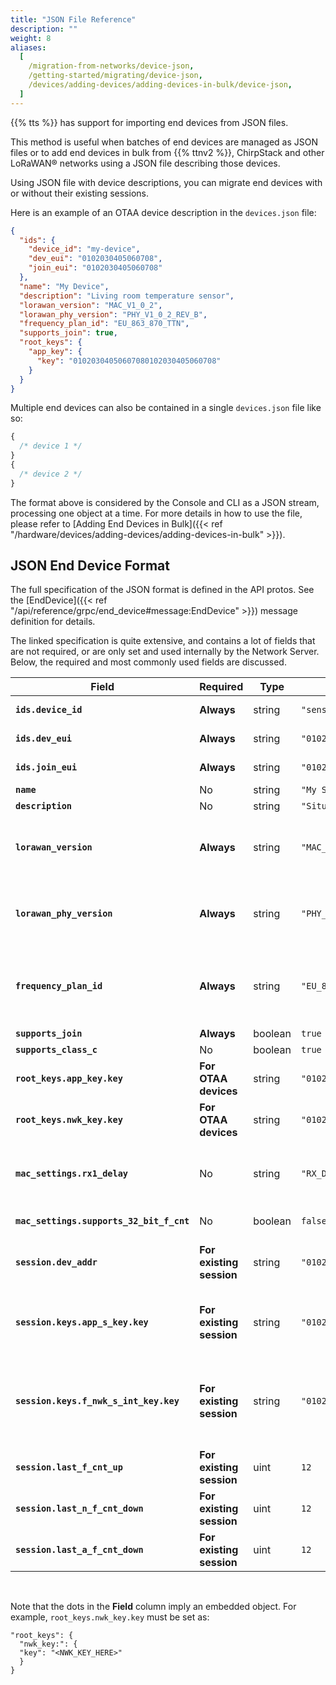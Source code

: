 ```yaml
---
title: "JSON File Reference"
description: ""
weight: 8
aliases:
  [
    /migration-from-networks/device-json,
    /getting-started/migrating/device-json,
    /devices/adding-devices/adding-devices-in-bulk/device-json,
  ]
---
```


{{% tts %}} has support for importing end devices from JSON files.

<!--more-->

This method is useful when batches of end devices are managed as JSON files or to add end devices in bulk from {{% ttnv2 %}}, ChirpStack and other LoRaWAN® networks using a JSON file describing those devices.

Using JSON file with device descriptions, you can migrate end devices with or without their existing sessions.

Here is an example of an OTAA device description in the `devices.json` file:

```json
{
  "ids": {
    "device_id": "my-device",
    "dev_eui": "0102030405060708",
    "join_eui": "0102030405060708"
  },
  "name": "My Device",
  "description": "Living room temperature sensor",
  "lorawan_version": "MAC_V1_0_2",
  "lorawan_phy_version": "PHY_V1_0_2_REV_B",
  "frequency_plan_id": "EU_863_870_TTN",
  "supports_join": true,
  "root_keys": {
    "app_key": {
      "key": "01020304050607080102030405060708"
    }
  }
}
```

Multiple end devices can also be contained in a single `devices.json` file like so:

```js
{
  /* device 1 */
}
{
  /* device 2 */
}
```

The format above is considered by the Console and CLI as a JSON stream, processing one object at a time.
For more details in how to use the file, please refer to [Adding End Devices in Bulk]({{< ref "/hardware/devices/adding-devices/adding-devices-in-bulk" >}}).

## JSON End Device Format

The full specification of the JSON format is defined in the API protos. See the [EndDevice]({{< ref "/api/reference/grpc/end_device#message:EndDevice" >}}) message definition for details.

The linked specification is quite extensive, and contains a lot of fields that are not required, or are only set and used internally by the Network Server. Below, the required and most commonly used fields are discussed.

<div class="fixed-table table-device-json">

| Field                                    | Required                 | Type    | Example                              | Description                                                                                                                                                                                                                                                                                                                                                            |
| ---------------------------------------- | ------------------------ | ------- | ------------------------------------ | ---------------------------------------------------------------------------------------------------------------------------------------------------------------------------------------------------------------------------------------------------------------------------------------------------------------------------------------------------------------------- |
| **`ids.device_id`**                      | **Always**               | string  | `"sensor-1"`                         | [More info]({{< ref "/getting-started/glossary#device-id" >}})                                                                                                                                                                                                                                                                                                         |
| **`ids.dev_eui`**                        | **Always**               | string  | `"0102030405060708"`                 | [More info]({{< ref "/getting-started/glossary#deveui" >}})                                                                                                                                                                                                                                                                                                            |
| **`ids.join_eui`**                       | **Always**               | string  | `"0102030405060708"`                 | Also referred to as **AppEUI**. [More info]({{< ref "/getting-started/glossary#joineui" >}})                                                                                                                                                                                                                                                                           |
| **`name`**                               | No                       | string  | `"My Sensor"`                        | Optional, a name for the device                                                                                                                                                                                                                                                                                                                                        |
| **`description`**                        | No                       | string  | `"Situated in living room"`          | Optional, description of the device                                                                                                                                                                                                                                                                                                                                    |
| **`lorawan_version`**                    | **Always**               | string  | `"MAC_V1_0_2"`                       | See [MACVersion]({{< ref "/api/reference/grpc/end_device#enum:MACVersion" >}}) for supported versions. See [LoRaWAN Version]({{< ref "/getting-started/glossary#lorawan-version" >}}) for more information.                                                                                                                                                            |
| **`lorawan_phy_version`**                | **Always**               | string  | `"PHY_V1_0_2_REV_B"`                 | See [PHYVersion]({{< ref "/api/reference/grpc/end_device#enum:PHYVersion" >}}) for supported versions. See [LoRaWAN Version]({{< ref "/getting-started/glossary#regional-parameters" >}}) for more information.                                                                                                                                                        |
| **`frequency_plan_id`**                  | **Always**               | string  | `"EU_863_870_TTN"`                   | See [Frequency Plans]({{< ref "/concepts/features/lorawan/frequency-plans" >}}) for a list of supported frequency plans (The frequency plan `ID` is needed). See [Frequency Plan]({{< ref "/getting-started/glossary#frequency-plan" >}}) for more information.                                                                                                        |
| **`supports_join`**                      | **Always**               | boolean | `true`                               | `true` for OTAA devices, `false` for ABP.                                                                                                                                                                                                                                                                                                                              |
| **`supports_class_c`**                   | No                       | boolean | `true`                               | `true` for Class C devices, `false` otherwise.                                                                                                                                                                                                                                                                                                                         |
| **`root_keys.app_key.key`**              | **For OTAA devices**     | string  | `"01020304050607080102030405060708"` | See [Application Key]({{< ref "/getting-started/glossary#application-key" >}}) for more information.                                                                                                                                                                                                                                                                   |
| **`root_keys.nwk_key.key`**              | **For OTAA devices**     | string  | `"01020304050607080102030405060708"` | For LoRaWAN version 1.1 and later only. See [Network Key]({{< ref "/getting-started/glossary#network-key" >}}) for more information.                                                                                                                                                                                                                                   |
| **`mac_settings.rx1_delay`**             | No                       | string  | `"RX_DELAY_5"`                       | Delay for the first Class A receive window (Rx1). Typical values are `"RX_DELAY_1"` (1 second) and `"RX_DELAY_5"` (5 seconds). See [MACSettings]({{< ref "/api/reference/grpc/end_device#message:MACSettings" >}}) for more information.                                                                                                                               |
| **`mac_settings.supports_32_bit_f_cnt`** | No                       | boolean | `false`                              | `true` if device supports 32-bit frame counters, `false` if device only supports 16-bit frame counters.                                                                                                                                                                                                                                                                |
| **`session.dev_addr`**                   | **For existing session** | string  | `"01020304"`                         | **Needed for ABP devices or when migrating OTAA devices with an existing session**. See [Device Address]({{< ref "/getting-started/glossary#device-address" >}}) for more information.                                                                                                                                                                                 |
| **`session.keys.app_s_key.key`**         | **For existing session** | string  | `"01020304050607080102030405060708"` | **Needed for ABP devices or when migrating OTAA devices with an existing session**. See [Application Session Key]({{< ref "/getting-started/glossary#application-session-key" >}}) for more information.                                                                                                                                                               |
| **`session.keys.f_nwk_s_int_key.key`**   | **For existing session** | string  | `"01020304050607080102030405060708"` | Forwarding Network Session Integrity Key, also referred to as **Network Session Key** in LoRaWAN v1.0.x compatibility mode. See [SessionKeys]({{< ref "/api/reference/grpc/end_device#message:SessionKeys" >}}) and [Forwarding Network Session Integrity Key]({{< ref "/getting-started/glossary#forwarding-network-session-integrity-key" >}}) for more information. |
| **`session.last_f_cnt_up`**              | **For existing session** | uint    | `12`                                 | Last uplink frame counter used.                                                                                                                                                                                                                                                                                                                                        |
| **`session.last_n_f_cnt_down`**          | **For existing session** | uint    | `12`                                 | Last network downlink frame counter used.                                                                                                                                                                                                                                                                                                                              |
| **`session.last_a_f_cnt_down`**          | **For existing session** | uint    | `12`                                 | Last application downlink frame counter used.                                                                                                                                                                                                                                                                                                                          |

</div>
<br>

Note that the dots in the **Field** column imply an embedded object. For example, `root_keys.nwk_key.key` must be set as:

```
"root_keys": {
  "nwk_key:": {
  "key": "<NWK_KEY_HERE>"
  }
}
```
